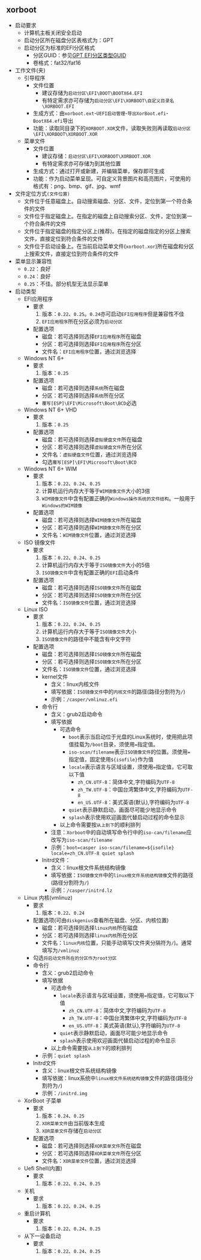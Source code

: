 ## xorboot 
* 启动要求
    * 计算机主板关闭安全启动 
    * 启动分区所在磁盘分区表格式为：GPT
    * 启动分区为标准的EFI分区格式 
        * 分区GUID：参见[GPT EFI分区类型GUID](./gpt分区)
        * 卷格式：fat32/fat16
* 工作文件(夹)
    * 引导程序
        * 文件位置
            * 建议存储为`启动分区\EFI\BOOT\BOOTX64.EFI`
            * 有特定需求亦可存储为`启动分区\EFI\XORBOOT\自定义目录名\XORBOOT.EFI`
        * 生成方式：由`xorboot.ext`-`UEFI启动管理`-`导出XorBoot.efi`-`BootX64.efi`导出 
        * 功能：读取同目录下的`XORBOOT.XOR`文件，读取失败则再读取`启动分区\EFI\XORBOOT\XORBOOT.XOR`
    * 菜单文件
        * 文件位置
            * 建议存储：`启动分区\EFI\XORBOOT\XORBOOT.XOR`
            * 有特定需求亦可存储为到其他位置 
        * 生成方式：通过打开或新建，并编辑菜单，保存即可生成
        * 功能：作为启动菜单呈现。可自定义背景图片和高亮图片，可使用的格式有：png、bmp、gif、jpg、wmf
* 文件定位方式`(文件位置)`
    * 文件位于任意磁盘上。自动搜索磁盘、分区、文件，定位到第一个符合条件的文件
    * 文件位于指定磁盘上。在指定的磁盘上自动搜索分区、文件，定位到第一个符合条件的文件
    * 文件位于指定磁盘的指定分区上(推荐)。在指定的磁盘指定的分区上搜索文件，直接定位到符合条件的文件
    * 文件位于启动设备上。在当前启动菜单文件(`xorboot.xor`)所在磁盘和分区上搜索文件，直接定位到符合条件的文件
* 菜单显示兼容性
    * `0.22`：良好
    * `0.24`：良好
    * `0.25`：不佳。部分机型无法显示菜单
* 启动类型
    * EFI应用程序
        * 要求
            1. 版本：`0.22`、`0.25`。`0.24`亦可启动`EFI应用程序`但是兼容性不佳
            1. `EFI应用程序`所在分区必须为`启动分区`
        * 配置选项
            * 磁盘：若可选择则选择`EFI应用程序`所在磁盘
            * 分区：若可选择则选择`EFI应用程序`所在分区
            * 文件名：`EFI应用程序`位置，通过浏览选择
    * Windows NT 6+
        * 要求
            1. 版本：`0.25`
        * 配置选项
            * 磁盘：若可选择则选择`系统`所在磁盘
            * 分区：若可选择则选择`系统`所在分区 
            * `覆写[ESP]\EFI\Microsoft\Boot\BCD`必选
    * Windows NT 6+ VHD
        * 要求
            1. 版本：`0.25`
        * 配置选项
            * 磁盘：若可选择则选择`虚拟硬盘文件`所在磁盘 
            * 分区：若可选择则选择`虚拟硬盘文件`所在分区 
            * 文件名：`虚拟硬盘文件`位置，通过浏览选择 
            * 勾选`覆写[ESP]\EFI\Microsoft\Boot\BCD`
    * Windows NT 6+ WIM 
        * 要求
            1. 版本：`0.22`、`0.24`、`0.25`
            1. 计算机运行内存大于等于`WIM镜像文件`大小的3倍 
            1. `WIM镜像文件`中含有配置正确的`Windows操作系统的文件结构`。一般用于`Windows的WIM镜像`
        * 配置选项
            * 磁盘：若可选择则选择`WIM镜像文件`所在磁盘 
            * 分区：若可选择则选择`WIM镜像文件`所在分区 
            * 文件名：`WIM镜像文件`位置，通过浏览选择 
    * ISO 镜像文件
        * 要求
            1. 版本：`0.22`、`0.24`、`0.25`
            1. 计算机运行内存大于等于`ISO镜像文件`大小的5倍 
            1. `ISO镜像文件`中含有配置正确的`EFI`启动条件
        * 配置选项
            * 磁盘：若可选择则选择`ISO镜像文件`所在磁盘 
            * 分区：若可选择则选择`ISO镜像文件`所在分区 
            * 文件名：`ISO镜像文件`位置，通过浏览选择 
    * Linux ISO
        * 要求
            1. 版本：`0.22`、`0.24`、`0.25`
            1. 计算机运行内存大于等于`ISO镜像文件`大小 
            1. `ISO镜像文件`的路径中不能含有中文字符 
        * 配置选项
            * 磁盘：若可选择则选择`ISO镜像文件`所在磁盘 
            * 分区：若可选择则选择`ISO镜像文件`所在分区 
            * 文件名：`ISO镜像文件`位置，通过浏览选择 
            * kernel文件
                * 含义：linux内核文件
                * 填写依据：`ISO镜像文件`中的`内核文件`的路径(路径分割符为`/`) 
                * 示例：`/casper/vmlinuz.efi`
            * 命令行
                * 含义：grub2启动命令
                * 填写依据
                    * 可选命令
                        * `boot`表示当启动位于光盘的Linux系统时，使用把此项值挂载为`/boot`目录，须使用`=`指定值。 
                        * `iso-scan/filename`表示`ISO镜像文件`的位置。须使用`=`指定值，固定使用`${isofile}`作为值
                        * `locale`表示语言与区域设置，须使用`=`指定值，它可取以下值 
                            * `zh_CN.UTF-8`：简体中文,字符编码为`UTF-8`
                            * `zh_TW.UTF-8`：中国台湾繁体中文,字符编码为`UTF-8`
                            * `en_US.UTF-8`：美式英语(默认),字符编码为`UTF-8`
                        * `quiet`表示静默启动，画面尽可能少地显示命令
                        * `splash`表示使用欢迎画面代替启动过程的命令显示
                    * 以上命令需要按`从上到下`的顺利排列 
                * 注意：`Xorboot`中的自动填写命令行中的`iso-can/filename`应改写为`iso-scan/filename`
                * 示例：`boot=casper iso-scan/filename=${isofile} locale=zh_CN.UTF-8 quiet splash`
            * Initrd文件：
                * 含义：linux根文件系统结构镜像
                * 填写依据：`ISO镜像文件`中的`linux根文件系统结构镜像`文件的路径(路径分割符为`/`)  
                * 示例：`/casper/initrd.lz`
    * Linux 内核(vmlinuz)
        * 要求
            1. 版本：`0.22`、`0.24`
        * 配置选项(可由`diskgenius`查看所在磁盘、分区、内核位置)
            * 磁盘：若可选择则选择`linux内核`所在磁盘 
            * 分区：若可选择则选择`linux内核`所在分区 
            * 文件名：`linux内核`位置，只能手动填写(文件夹分隔符为`/`)。通常填写为`/vmlinuz`
        * 勾选`将启动文件所在的分区作为root分区`
        * 命令行
            * 含义：grub2启动命令
            * 填写依据
                * 可选命令
                    * `locale`表示语言与区域设置，须使用`=`指定值，它可取以下值 
                        * `zh_CN.UTF-8`：简体中文,字符编码为`UTF-8`
                        * `zh_TW.UTF-8`：中国台湾繁体中文,字符编码为`UTF-8`
                        * `en_US.UTF-8`：美式英语(默认),字符编码为`UTF-8`
                    * `quiet`表示静默启动，画面尽可能少地显示命令
                    * `splash`表示使用欢迎画面代替启动过程的命令显示
                * 以上命令需要按`从上到下`的顺利排列 
            * 示例：`quiet splash`
        * Initrd文件
            * 含义：linux根文件系统结构镜像
            * 填写依据：linux系统中`linux根文件系统结构镜像`文件的路径(路径分割符为`/`)  
            * 示例：`/initrd.img`
    * XorBoot 子菜单
        * 要求  
            1. 版本：`0.24`、`0.25`
            1. `XOR菜单文件`由当前版本生成
            1. `XOR菜单文件`存储在`启动分区`
        * 配置选项
            * 磁盘：若可选择则选择`XOR菜单文件`所在磁盘 
            * 分区：若可选择则选择`XOR菜单文件`所在分区
            * 文件名：`XOR菜单文件`位置，通过浏览选择
    * Uefi Shell(内置) 
        * 要求  
            1. 版本：`0.22`、`0.24`、`0.25`
    * 关机
        * 要求  
            1. 版本：`0.22`、`0.24`、`0.25`
    * 重启计算机
        * 要求  
            1. 版本：`0.22`、`0.24`、`0.25`
    * 从下一设备启动
        * 要求  
            1. 版本：`0.22`、`0.24`、`0.25`

